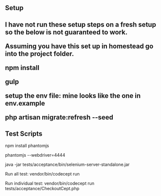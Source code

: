 <h2>Setup<h2>
<p>I have not run these setup steps on a fresh setup so the below is not guaranteed to work.</p>

<p>Assuming you have this set up in homestead go into the project folder.</p>
<p>npm install</p>
<p>gulp</p>
<p>setup the env file: mine looks like the one in env.example</p>
<p>php artisan migrate:refresh --seed</p>


<h2>Test Scripts</h2>
<p>npm install phantomjs</p>
<p>phantomjs --webdriver=4444</p>

<p>java -jar tests/acceptance/bin/selenium-server-standalone.jar</p>

<p>Run all test: vendor/bin/codecept run</p>

<p>Run individual test: vendor/bin/codecept run tests/acceptance/CheckoutCept.php</p>